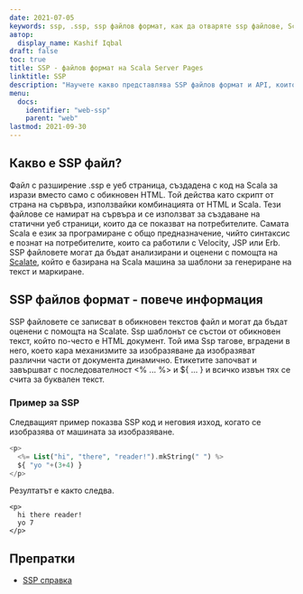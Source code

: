 ```yaml
---
date: 2021-07-05
keywords: ssp, .ssp, ssp файлов формат, как да отваряте ssp файлове, Scala сървърна страница
автор:
  display_name: Kashif Iqbal
draft: false
toc: true
title: SSP - файлов формат на Scala Server Pages
linktitle: SSP
description: "Научете какво представлява SSP файлов формат и API, които могат да създават и отварят SSP файлове."
menu:
  docs:
    identifier: "web-ssp"
    parent: "web"
lastmod: 2021-09-30
---
```


## Какво е SSP файл?

Файл с разширение .ssp е уеб страница, създадена с код на Scala за изрази вместо само с обикновен HTML. Той действа като скрипт от страна на сървъра, използвайки комбинацията от HTML и Scala. Тези файлове се намират на сървъра и се използват за създаване на статични уеб страници, които да се показват на потребителите. Самата Scala е език за програмиране с общо предназначение, чийто синтаксис е познат на потребителите, които са работили с Velocity, JSP или Erb. SSP файловете могат да бъдат анализирани и оценени с помощта на [Scalate](https://scalate.github.io/scalate/), който е базирана на Scala машина за шаблони за генериране на текст и маркиране.

## SSP файлов формат - повече информация

SSP файловете се записват в обикновен текстов файл и могат да бъдат оценени с помощта на Scalate. Ssp шаблонът се състои от обикновен текст, който по-често е HTML документ. Той има Ssp тагове, вградени в него, което кара механизмите за изобразяване да изобразяват различни части от документа динамично. Етикетите започват и завършват с последователност <% ... %> и ${ ... } и всичко извън тях се счита за буквален текст.

### Пример за SSP

Следващият пример показва SSP код и неговия изход, когато се изобразява от машината за изобразяване.

```PHP
<p>
  <%= List("hi", "there", "reader!").mkString(" ") %>
  ${ "yo "+(3+4) }
</p>
```
Резултатът е както следва.
```
<p>
  hi there reader!
  yo 7
</p>
```

## Препратки

- [SSP справка](https://scalate.github.io/scalate/documentation/ssp-reference.html)

